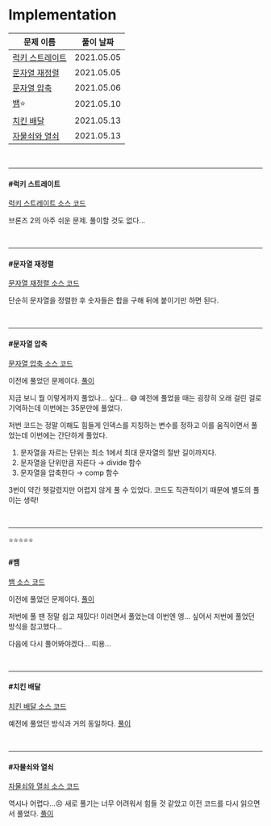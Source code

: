 # Implementation

| 문제 이름                           | 풀이 날짜  |
| ----------------------------------- | ---------- |
| [럭키 스트레이트](#럭키-스트레이트) | 2021.05.05 |
| [문자열 재정렬](#문자열-재정렬)     | 2021.05.05 |
| [문자열 압축](#문자열-압축)         | 2021.05.06 |
| [뱀](#뱀)⭐                          | 2021.05.10 |
| [치킨 배달](#치킨-배달)             | 2021.05.13 |
| [자물쇠와 열쇠](#자물쇠와-열쇠)     | 2021.05.13 |

<br>

<hr>

#### #럭키 스트레이트

[럭키 스트레이트 소스 코드](https://github.com/hjyeon-n/java-for-coding-test/blob/master/Implementation/hjyeon-n/%EA%B8%B0%EC%B6%9C%20%EB%AC%B8%EC%A0%9C/%EB%9F%AD%ED%82%A4%20%EC%8A%A4%ED%8A%B8%EB%A0%88%EC%9D%B4%ED%8A%B8.java)

브론즈 2의 아주 쉬운 문제. 풀이할 것도 없다...

<br>

<hr>

#### #문자열 재정렬

[문자열 재정렬 소스 코드](https://github.com/hjyeon-n/java-for-coding-test/blob/master/Implementation/hjyeon-n/%EA%B8%B0%EC%B6%9C%20%EB%AC%B8%EC%A0%9C/%EB%AC%B8%EC%9E%90%EC%97%B4%20%EC%9E%AC%EC%A0%95%EB%A0%AC.java)

단순히 문자열을 정렬한 후 숫자들은 합을 구해 뒤에 붙이기만 하면 된다.

<br>

<hr>

#### #문자열 압축

[문자열 압축 소스 코드](https://github.com/hjyeon-n/java-for-coding-test/blob/master/Implementation/hjyeon-n/%EA%B8%B0%EC%B6%9C%20%EB%AC%B8%EC%A0%9C/%EB%AC%B8%EC%9E%90%EC%97%B4%20%EC%95%95%EC%B6%95.java)

이전에 풀었던 문제이다. [풀이](https://github.com/hjyeon-n/Algorithm_study/blob/master/Problem%20Solving/2020.09/Programmers.md#%EB%AC%B8%EC%9E%90%EC%97%B4-%EC%95%95%EC%B6%95)

지금 보니 뭘 이렇게까지 풀었나... 싶다... 😅 예전에 풀었을 때는 굉장히 오래 걸린 걸로 기억하는데 이번에는 35분만에 풀었다.

저번 코드는 정말 이해도 힘들게 인덱스를 지칭하는 변수를 정하고 이를 움직이면서 풀었는데 이번에는 간단하게 풀었다.

1. 문자열을 자르는 단위는 최소 1에서 최대 문자열의 절반 길이까지다. 
2. 문자열을 단위만큼 자른다 → divide 함수
3. 문자열을 압축한다 → comp 함수

3번이 약간 헷갈렸지만 어렵지 않게 풀 수 있었다. 코드도 직관적이기 때문에 별도의 풀이는 생략!

<br>

<hr>

⭐⭐⭐⭐⭐

#### #뱀

[뱀 소스 코드](https://github.com/hjyeon-n/java-for-coding-test/blob/master/Implementation/hjyeon-n/%EA%B8%B0%EC%B6%9C%20%EB%AC%B8%EC%A0%9C/%EB%B1%80.java)

이전에 풀었던 문제이다. [풀이](https://github.com/hjyeon-n/Algorithm_study/blob/master/Problem%20Solving/2020.10/Implementation.md#%EB%B1%80)

저번에 풀 땐 정말 쉽고 재밌다! 이러면서 풀었는데 이번엔 엥... 싶어서 저번에 풀었던 방식을 참고했다... 

다음에 다시 풀어봐야겠다... 띠용...

<br>

<hr>

#### #치킨 배달

[치킨 배달 소스 코드](https://github.com/hjyeon-n/java-for-coding-test/blob/master/Implementation/hjyeon-n/%EA%B8%B0%EC%B6%9C%20%EB%AC%B8%EC%A0%9C/%EC%B9%98%ED%82%A8%20%EB%B0%B0%EB%8B%AC.java)

예전에 풀었던 방식과 거의 동일하다. [풀이](https://github.com/hjyeon-n/Algorithm_study/blob/master/Problem%20Solving/2020.10/BFS%2C%20DFS.md#%EC%B9%98%ED%82%A8-%EB%B0%B0%EB%8B%AC)

<br>

<hr>

#### #자물쇠와 열쇠

[자물쇠와 열쇠 소스 코드](https://github.com/hjyeon-n/java-for-coding-test/blob/master/Implementation/hjyeon-n/%EA%B8%B0%EC%B6%9C%20%EB%AC%B8%EC%A0%9C/%EC%9E%90%EB%AC%BC%EC%87%A0%EC%99%80%20%EC%97%B4%EC%87%A0.java)

역시나 어렵다...😣 새로 풀기는 너무 어려워서 힘들 것 같았고 이전 코드를 다시 읽으면서 풀었다. [풀이](https://github.com/hjyeon-n/Algorithm_study/blob/master/Problem%20Solving/2020.09/Programmers.md#%EC%9E%90%EB%AC%BC%EC%87%A0%EC%99%80-%EC%97%B4%EC%87%A0)
